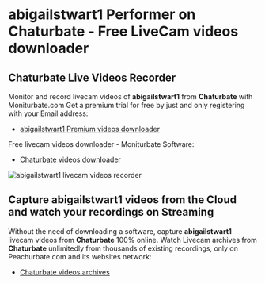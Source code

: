 # abigailstwart1 Performer on Chaturbate - Free LiveCam videos downloader

## Chaturbate Live Videos Recorder

Monitor and record livecam videos of **abigailstwart1** from **Chaturbate** with Moniturbate.com
Get a premium trial for free by just and only registering with your Email address:
* [abigailstwart1 Premium videos downloader](https://moniturbate.com/request-demo-licence-key.html)

Free livecam videos downloader - Moniturbate Software:
* [Chaturbate videos downloader](https://moniturbate.com/moniturbate-download-software.html)

![abigailstwart1 livecam videos recorder](https://peachurnet.com/templates/moniturbate-software.png)


## Capture abigailstwart1 videos from the Cloud and watch your recordings on Streaming

Without the need of downloading a software, capture **abigailstwart1** livecam videos from **Chaturbate** 100% online.
Watch Livecam archives from **Chaturbate** unlimitedly from thousands of existing recordings, only on Peachurbate.com and its websites network:
* [Chaturbate videos archives](https://peachurnet.com/)